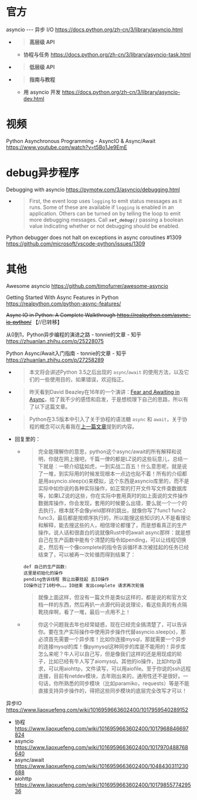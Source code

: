 
# 官方

asyncio --- 异步 I/O https://docs.python.org/zh-cn/3/library/asyncio.html
- > **高层级 API**
  * 协程与任务 https://docs.python.org/zh-cn/3/library/asyncio-task.html
- > **低层级 API**
- > **指南与教程**
  * 用 asyncio 开发 https://docs.python.org/zh-cn/3/library/asyncio-dev.html

# 视频

Python Asynchronous Programming - AsyncIO & Async/Await https://www.youtube.com/watch?v=t5Bo1Je9EmE

# debug异步程序

Debugging with asyncio https://pymotw.com/3/asyncio/debugging.html
- > First, the event loop uses `logging` to emit status messages as it runs. Some of these are available if `logging` is enabled in an application. Others can be turned on by telling the loop to emit more debugging messages. Call ***`set_debug()`*** passing a boolean value indicating whether or not debugging should be enabled.

Python debugger does not halt on exceptions in async coroutines #1309 https://github.com/microsoft/vscode-python/issues/1309

# 其他

Awesome asyncio https://github.com/timofurrer/awesome-asyncio

Getting Started With Async Features in Python https://realpython.com/python-async-features/

~~Async IO in Python: A Complete Walkthrough https://realpython.com/async-io-python/~~  【//已转移】

从0到1，Python异步编程的演进之路 - tonnie的文章 - 知乎 https://zhuanlan.zhihu.com/p/25228075

Python Async/Await入门指南 - tonnie的文章 - 知乎 https://zhuanlan.zhihu.com/p/27258289
- > 本文将会讲述Python 3.5之后出现的 `async`/`await` 的使用方法，以及它们的一些使用目的，如果错误，欢迎指正。
- > 昨天看到David Beazley在16年的一个演讲：[Fear and Awaiting in Async](https://www.youtube.com/watch?v=E-1Y4kSsAFc)，给了我不少的感悟和启发，于是想梳理下自己的思路，所以有了以下这篇文章。
- > Python在3.5版本中引入了关于协程的语法糖 `async` 和 `await`，关于协程的概念可以先看我在[上一篇文章](https://zhuanlan.zhihu.com/p/25228075)提到的内容。
- 回复里的：
  * > 完全能理解你的意思，python这个async/await的所有解释和说明，你就在网上搜吧，千篇一侓的都是LZ说的这些玩意儿，总结一下就是：一顿介绍猛如虎，一到实战二百五！什么意思呢，就是说了一堆，到实际用的时候发现根本一点边也贴不着！所有的介绍都是用asyncio.sleep(x)来模拟，这个东西是asyncio库里的，而不是实际中如你说的各种实际操作，如正常的打开文件写文件查数据库等，如果LZ说的这些，你在实际中套用真时的如上面说的文件操作数据库操作，你会发现，套用的时候要么出错，要么就一个一个的去执行，根本就不会像yield那样的跳出，就像你写了func1 func2 func3，最后都是按顺序执行的，所以能搜这些知识的人不是看理论和解释，能去搜这些的人，相信理论都懂了，而是想看真正的生产操作。说人话和很直白的说就像Rust中的await async那样：就是想自己在生产函数中能有个清楚的指令如pending，可以让线程切换走，然后有一个像complete的指令告诉循环本次被挂起的任务已经结束了，可以被再一次轮循而得到结果了：
    ```
    def 自己的生产函数:
    这里是初始化的操作
    pending告诉线程 我让出要挂起 去IO操作
    IO操作过了10秒中。。。IO结束 发出complete 请求再次轮循
    ```
    > 就像上面这样，但没有一篇文件是类似这样的，都是说的和官方文档一样的东西，然后再扒一点源代码说说理论，看这些真的有点隔靴挠痒啊，看了一堆，最后一点用不上！
  * > 你这个问题我去年也经常疑惑，现在已经完全搞清楚了，可以告诉你。要在生产实际操作中使用异步操作代替asyncio.sleep(x)，那必须首先需要一个异步库！比如你连接mysql，那就需要一个异步的连接mysql的库！像pymysql这种同步的库是不能用的！异步库怎么来呢？牛人可以自己写，但是像我们这样的还是用现成的轮子，比如已经有牛人写了aiomysql。其他的io操作，比如http请求，可以用aiohttp，文件读写，可以用aiofile。至于你说的ssh远程连接，目前有netdev模块，去年刚出来的，通用性还不是很好。一句话，你所熟悉的同步模块（比如paramiko，requests）等是不能直接支持异步操作的，得把这些同步模块的底层完全改写才可以！

异步IO https://www.liaoxuefeng.com/wiki/1016959663602400/1017959540289152
- 协程 https://www.liaoxuefeng.com/wiki/1016959663602400/1017968846697824
- asyncio https://www.liaoxuefeng.com/wiki/1016959663602400/1017970488768640
- async/await https://www.liaoxuefeng.com/wiki/1016959663602400/1048430311230688
- aiohttp https://www.liaoxuefeng.com/wiki/1016959663602400/1017985577429536
